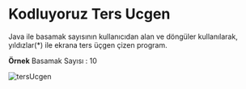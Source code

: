 # Kodluyoruz Ters Ucgen

Java ile basamak sayısının kullanıcıdan alan ve döngüler kullanılarak, yıldızlar(*) ile ekrana ters üçgen çizen program.

**Örnek**
Basamak Sayısı : 10

![tersUcgen](https://user-images.githubusercontent.com/84642079/209671219-e4e88364-f02d-499e-92c2-b44b575d01b2.png)
